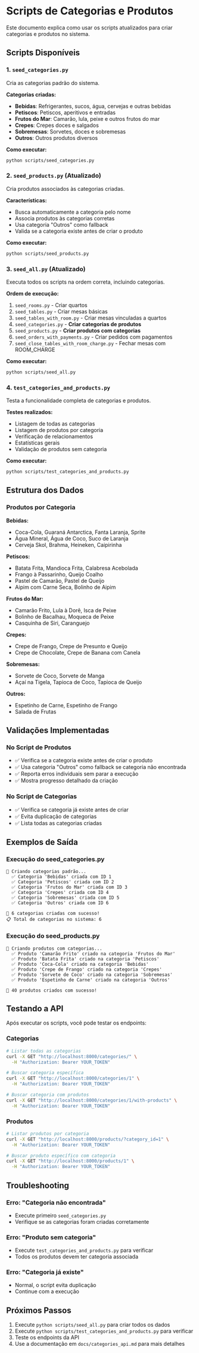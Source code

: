 # Scripts de Categorias e Produtos

Este documento explica como usar os scripts atualizados para criar categorias e produtos no sistema.

## Scripts Disponíveis

### 1. `seed_categories.py`
Cria as categorias padrão do sistema.

**Categorias criadas:**
- **Bebidas**: Refrigerantes, sucos, água, cervejas e outras bebidas
- **Petiscos**: Petiscos, aperitivos e entradas
- **Frutos do Mar**: Camarão, lula, peixe e outros frutos do mar
- **Crepes**: Crepes doces e salgados
- **Sobremesas**: Sorvetes, doces e sobremesas
- **Outros**: Outros produtos diversos

**Como executar:**
```bash
python scripts/seed_categories.py
```

### 2. `seed_products.py` (Atualizado)
Cria produtos associados às categorias criadas.

**Características:**
- Busca automaticamente a categoria pelo nome
- Associa produtos às categorias corretas
- Usa categoria "Outros" como fallback
- Valida se a categoria existe antes de criar o produto

**Como executar:**
```bash
python scripts/seed_products.py
```

### 3. `seed_all.py` (Atualizado)
Executa todos os scripts na ordem correta, incluindo categorias.

**Ordem de execução:**
1. `seed_rooms.py` - Criar quartos
2. `seed_tables.py` - Criar mesas básicas
3. `seed_tables_with_room.py` - Criar mesas vinculadas a quartos
4. `seed_categories.py` - **Criar categorias de produtos**
5. `seed_products.py` - **Criar produtos com categorias**
6. `seed_orders_with_payments.py` - Criar pedidos com pagamentos
7. `seed_close_tables_with_room_charge.py` - Fechar mesas com ROOM_CHARGE

**Como executar:**
```bash
python scripts/seed_all.py
```

### 4. `test_categories_and_products.py`
Testa a funcionalidade completa de categorias e produtos.

**Testes realizados:**
- Listagem de todas as categorias
- Listagem de produtos por categoria
- Verificação de relacionamentos
- Estatísticas gerais
- Validação de produtos sem categoria

**Como executar:**
```bash
python scripts/test_categories_and_products.py
```

## Estrutura dos Dados

### Produtos por Categoria

**Bebidas:**
- Coca-Cola, Guaraná Antarctica, Fanta Laranja, Sprite
- Água Mineral, Água de Coco, Suco de Laranja
- Cerveja Skol, Brahma, Heineken, Caipirinha

**Petiscos:**
- Batata Frita, Mandioca Frita, Calabresa Acebolada
- Frango à Passarinho, Queijo Coalho
- Pastel de Camarão, Pastel de Queijo
- Aipim com Carne Seca, Bolinho de Aipim

**Frutos do Mar:**
- Camarão Frito, Lula à Dorê, Isca de Peixe
- Bolinho de Bacalhau, Moqueca de Peixe
- Casquinha de Siri, Caranguejo

**Crepes:**
- Crepe de Frango, Crepe de Presunto e Queijo
- Crepe de Chocolate, Crepe de Banana com Canela

**Sobremesas:**
- Sorvete de Coco, Sorvete de Manga
- Açaí na Tigela, Tapioca de Coco, Tapioca de Queijo

**Outros:**
- Espetinho de Carne, Espetinho de Frango
- Salada de Frutas

## Validações Implementadas

### No Script de Produtos
- ✅ Verifica se a categoria existe antes de criar o produto
- ✅ Usa categoria "Outros" como fallback se categoria não encontrada
- ✅ Reporta erros individuais sem parar a execução
- ✅ Mostra progresso detalhado da criação

### No Script de Categorias
- ✅ Verifica se categoria já existe antes de criar
- ✅ Evita duplicação de categorias
- ✅ Lista todas as categorias criadas

## Exemplos de Saída

### Execução do seed_categories.py
```
🌱 Criando categorias padrão...
  ✅ Categoria 'Bebidas' criada com ID 1
  ✅ Categoria 'Petiscos' criada com ID 2
  ✅ Categoria 'Frutos do Mar' criada com ID 3
  ✅ Categoria 'Crepes' criada com ID 4
  ✅ Categoria 'Sobremesas' criada com ID 5
  ✅ Categoria 'Outros' criada com ID 6

🎉 6 categorias criadas com sucesso!
📋 Total de categorias no sistema: 6
```

### Execução do seed_products.py
```
🌱 Criando produtos com categorias...
  ✅ Produto 'Camarão Frito' criado na categoria 'Frutos do Mar'
  ✅ Produto 'Batata Frita' criado na categoria 'Petiscos'
  ✅ Produto 'Coca-Cola' criado na categoria 'Bebidas'
  ✅ Produto 'Crepe de Frango' criado na categoria 'Crepes'
  ✅ Produto 'Sorvete de Coco' criado na categoria 'Sobremesas'
  ✅ Produto 'Espetinho de Carne' criado na categoria 'Outros'

🎉 40 produtos criados com sucesso!
```

## Testando a API

Após executar os scripts, você pode testar os endpoints:

### Categorias
```bash
# Listar todas as categorias
curl -X GET "http://localhost:8000/categories/" \
  -H "Authorization: Bearer YOUR_TOKEN"

# Buscar categoria específica
curl -X GET "http://localhost:8000/categories/1" \
  -H "Authorization: Bearer YOUR_TOKEN"

# Buscar categoria com produtos
curl -X GET "http://localhost:8000/categories/1/with-products" \
  -H "Authorization: Bearer YOUR_TOKEN"
```

### Produtos
```bash
# Listar produtos por categoria
curl -X GET "http://localhost:8000/products/?category_id=1" \
  -H "Authorization: Bearer YOUR_TOKEN"

# Buscar produto específico com categoria
curl -X GET "http://localhost:8000/products/1" \
  -H "Authorization: Bearer YOUR_TOKEN"
```

## Troubleshooting

### Erro: "Categoria não encontrada"
- Execute primeiro `seed_categories.py`
- Verifique se as categorias foram criadas corretamente

### Erro: "Produto sem categoria"
- Execute `test_categories_and_products.py` para verificar
- Todos os produtos devem ter categoria associada

### Erro: "Categoria já existe"
- Normal, o script evita duplicação
- Continue com a execução

## Próximos Passos

1. Execute `python scripts/seed_all.py` para criar todos os dados
2. Execute `python scripts/test_categories_and_products.py` para verificar
3. Teste os endpoints da API
4. Use a documentação em `docs/categories_api.md` para mais detalhes 